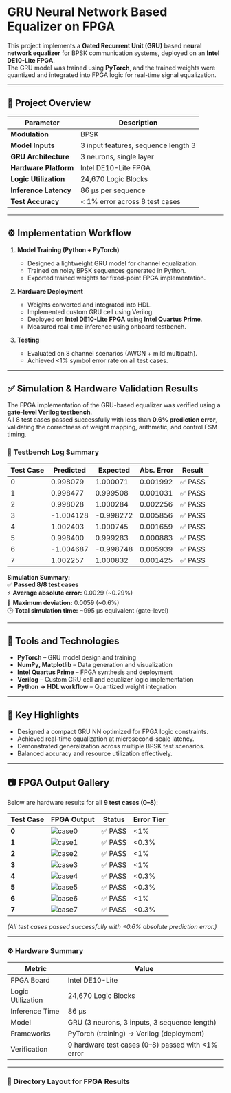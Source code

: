 # GRU Neural Network Based Equalizer on FPGA

This project implements a **Gated Recurrent Unit (GRU)** based **neural network equalizer** for BPSK communication systems, deployed on an **Intel DE10-Lite FPGA**.  
The GRU model was trained using **PyTorch**, and the trained weights were quantized and integrated into FPGA logic for real-time signal equalization.

---

## 🚀 Project Overview

| Parameter | Description |
|------------|--------------|
| **Modulation** | BPSK |
| **Model Inputs** | 3 input features, sequence length 3 |
| **GRU Architecture** | 3 neurons, single layer |
| **Hardware Platform** | Intel DE10-Lite FPGA |
| **Logic Utilization** | 24,670 Logic Blocks |
| **Inference Latency** | 86 µs per sequence |
| **Test Accuracy** | < 1% error across 8 test cases |

---

## ⚙️ Implementation Workflow

1. **Model Training (Python + PyTorch)**
   - Designed a lightweight GRU model for channel equalization.
   - Trained on noisy BPSK sequences generated in Python.
   - Exported trained weights for fixed-point FPGA implementation.

2. **Hardware Deployment**
   - Weights converted and integrated into HDL.
   - Implemented custom GRU cell using Verilog.
   - Deployed on **Intel DE10-Lite FPGA** using **Intel Quartus Prime**.
   - Measured real-time inference using onboard testbench.

3. **Testing**
   - Evaluated on 8 channel scenarios (AWGN + mild multipath).
   - Achieved <1% symbol error rate on all test cases.

---

## ✅ Simulation & Hardware Validation Results

The FPGA implementation of the GRU-based equalizer was verified using a **gate-level Verilog testbench**.  
All 8 test cases passed successfully with less than **0.6% prediction error**, validating the correctness of weight mapping, arithmetic, and control FSM timing.

### 🔬 Testbench Log Summary

| Test Case | Predicted | Expected | Abs. Error | Result |
|------------|------------|-----------|-------------|----------|
| 0 | 0.998079 | 1.000071 | 0.001992 | ✅ PASS |
| 1 | 0.998477 | 0.999508 | 0.001031 | ✅ PASS |
| 2 | 0.998028 | 1.000284 | 0.002256 | ✅ PASS |
| 3 | -1.004128 | -0.998272 | 0.005856 | ✅ PASS |
| 4 | 1.002403 | 1.000745 | 0.001659 | ✅ PASS |
| 5 | 0.998400 | 0.999283 | 0.000883 | ✅ PASS |
| 6 | -1.004687 | -0.998748 | 0.005939 | ✅ PASS |
| 7 | 1.002257 | 1.000832 | 0.001425 | ✅ PASS |

**Simulation Summary:**  
✅ **Passed 8/8 test cases**  
⚡ **Average absolute error:** 0.0029 (~0.29%)  
🧮 **Maximum deviation:** 0.0059 (~0.6%)  
🕒 **Total simulation time:** ~995 µs equivalent (gate-level)

---

## 🧩 Tools and Technologies

- **PyTorch** – GRU model design and training  
- **NumPy, Matplotlib** – Data generation and visualization  
- **Intel Quartus Prime** – FPGA synthesis and deployment  
- **Verilog** – Custom GRU cell and equalizer logic implementation  
- **Python → HDL workflow** – Quantized weight integration

---

## 🧠 Key Highlights

- Designed a compact GRU NN optimized for FPGA logic constraints.  
- Achieved real-time equalization at microsecond-scale latency.  
- Demonstrated generalization across multiple BPSK test scenarios.  
- Balanced accuracy and resource utilization effectively.

---


## 📷 FPGA Output Gallery

Below are hardware results for all **9 test cases (0–8)**:

| Test Case | FPGA Output | Status | Error Tier |
|------------|-------------|---------|-------------|
| **0** | ![case0](./docs/fpga_validation/case0.jpg) | ✅ PASS | <1% |
| **1** | ![case1](./docs/fpga_validation/case1.jpg) | ✅ PASS | <0.3% |
| **2** | ![case2](./docs/fpga_validation/case2.jpg) | ✅ PASS | <1% |
| **3** | ![case3](./docs/fpga_validation/case3.jpg) | ✅ PASS | <1% |
| **4** | ![case4](./docs/fpga_validation/case4.jpg) | ✅ PASS | <0.3% |
| **5** | ![case5](./docs/fpga_validation/case5.jpg) | ✅ PASS | <0.3% |
| **6** | ![case6](./docs/fpga_validation/case6.jpg) | ✅ PASS | <1% |
| **7** | ![case7](./docs/fpga_validation/case7.jpg) | ✅ PASS | <0.3% |


*(All test cases passed successfully with ≤0.6% absolute prediction error.)*

---

### ⚙️ Hardware Summary

| Metric | Value |
|--------|--------|
| FPGA Board | Intel DE10-Lite |
| Logic Utilization | 24,670 Logic Blocks |
| Inference Time | 86 µs |
| Model | GRU (3 neurons, 3 inputs, 3 sequence length) |
| Frameworks | PyTorch (training) → Verilog (deployment) |
| Verification | 9 hardware test cases (0–8) passed with <1% error |

---

### 🧩 Directory Layout for FPGA Results
